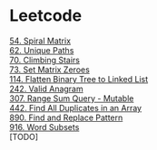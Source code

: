 # Leetcode

[54. Spiral Matrix](src/leetcode/array/matrix/_54/SpiralMatrix.java)\
[62. Unique Paths](src/leetcode/dp/UniquePaths.java)\
[70. Climbing Stairs](src/leetcode/recursive/memorization/ClimbingStairs.java)\
[73. Set Matrix Zeroes](src/leetcode/array/matrix/SetMatrixZeroes.java)\
[114. Flatten Binary Tree to Linked List](src/leetcode/tree/_114/FlattenBinaryTreeToLinkedList.java)\
[242. Valid Anagram](src/leetcode/string/_242/ValidAnagram.java)\
[307. Range Sum Query - Mutable](src/leetcode/design/_307/RangeSumQueryMutable.java)\
[442. Find All Duplicates in an Array](src/leetcode/array/_442/FindAllDuplicatesInAnArray.java)\
[890. Find and Replace Pattern](src/leetcode/array/_890/FindAndReplacePattern.java)\
[916. Word Subsets](src/leetcode/array/_916/WordSubsets.java)\
[TODO]